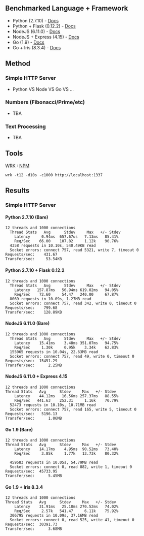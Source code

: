 
## Benchmarked Language + Framework

- Python (2.7.10) - [Docs](https://docs.python.org/2/)
- Python + Flask (0.12.2) - [Docs](http://flask.pocoo.org/docs/0.12/)
- NodeJS (6.11.0) - [Docs](https://nodejs.org/dist/latest-v6.x/docs/api/)
- NodeJS + Express (4.15) - [Docs](http://expressjs.com/en/4x/api.html)
- Go (1.9) - [Docs](https://golang.org/doc/)
- Go + Iris (8.3.4) - [Docs](https://iris-go.com/)

## Method

### Simple HTTP Server
- Python VS Node VS Go VS ...

### Numbers (Fibonacci/Prime/etc)
- TBA

### Text Processing
- TBA

## Tools

WRK : [NPM](https://www.npmjs.com/package/wrk)

```
wrk -t12 -d10s -c1000 http://localhost:1337

```

## Results

### Simple HTTP Server

#### Python 2.7.10 (Bare)

```
12 threads and 1000 connections
  Thread Stats   Avg      Stdev     Max   +/- Stdev
    Latency     0.94ms  657.67us   7.13ms   85.41%
    Req/Sec    66.00    107.82     1.12k    90.76%
  4358 requests in 10.10s, 540.49KB read
  Socket errors: connect 757, read 5321, write 7, timeout 0
Requests/sec:    431.67
Transfer/sec:     53.54KB
```

#### Python 2.7.10 + Flask 0.12.2

```
12 threads and 1000 connections
  Thread Stats   Avg      Stdev     Max   +/- Stdev
    Latency   157.87ms   56.94ms 619.02ms   94.05%
    Req/Sec    72.60     54.47   240.00     67.87%
  8069 requests in 10.09s, 1.27MB read
  Socket errors: connect 757, read 342, write 0, timeout 0
Requests/sec:    799.68
Transfer/sec:    128.89KB
```

#### NodeJS 6.11.0 (Bare)

```
12 threads and 1000 connections
  Thread Stats   Avg      Stdev     Max   +/- Stdev
    Latency    15.41ms    3.48ms 351.07ms   94.75%
    Req/Sec     1.30k     0.95k    3.34k    62.83%
  155065 requests in 10.04s, 22.63MB read
  Socket errors: connect 757, read 49, write 0, timeout 0
Requests/sec:  15451.29
Transfer/sec:      2.25MB
```

#### NodeJS 6.11.0 + Express 4.15

```
12 threads and 1000 connections
Thread Stats   Avg      Stdev     Max   +/- Stdev
    Latency    44.12ms   16.56ms 257.37ms   88.55%
    Req/Sec   441.63    252.31     1.16k    70.79%
  52473 requests in 10.10s, 10.71MB read
  Socket errors: connect 757, read 165, write 5, timeout 0
Requests/sec:   5196.13
Transfer/sec:      1.06MB
```

#### Go 1.9 (Bare)

```
12 threads and 1000 connections
Thread Stats   Avg      Stdev     Max   +/- Stdev
    Latency    14.17ms    4.95ms  90.52ms   73.40%
    Req/Sec     3.85k     1.77k   13.73k    80.32%

  459583 requests in 10.05s, 54.79MB read
  Socket errors: connect 0, read 882, write 1, timeout 0
Requests/sec:  45733.95
Transfer/sec:      5.45MB
```


#### Go 1.9 + Iris 8.3.4

```
12 threads and 1000 connections
Thread Stats   Avg      Stdev     Max   +/- Stdev
    Latency    31.91ms   25.18ms 270.52ms   74.02%
    Req/Sec     2.57k   541.47     6.11k    75.92%
  306795 requests in 10.09s, 37.16MB read
  Socket errors: connect 0, read 525, write 41, timeout 0
Requests/sec:  30391.73
Transfer/sec:      3.68MB
```
